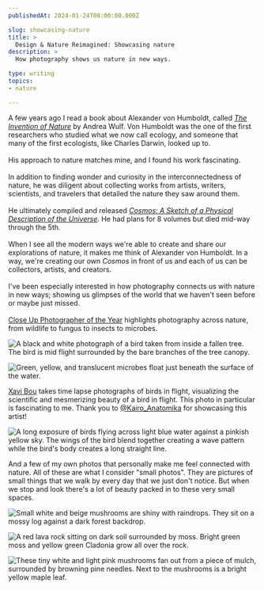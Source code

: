 ```yaml
---
publishedAt: 2024-01-24T08:00:00.000Z

slug: showcasing-nature
title: >
  Design & Nature Reimagined: Showcasing nature
description: >
  How photography shows us nature in new ways.

type: writing
topics:
- nature

---
```


A few years ago I read a book about Alexander von Humboldt, called [_The Invention of Nature_](https://click.convertkit-mail2.com/qduzwgpz7vt8ukgrz9flhnpk9wkk/l2hehmh3lql975s6/aHR0cHM6Ly93d3cucG93ZWxscy5jb20vYm9vay90aGUtaW52ZW50aW9uLW9mLW5hdHVyZS05NzgwMzQ1ODA2Mjkx) by Andrea Wulf. Von Humboldt was the one of the first researchers who studied what we now call ecology, and someone that many of the first ecologists, like Charles Darwin, looked up to.  
​  
His approach to nature matches mine, and I found his work fascinating.  
​  
In addition to finding wonder and curiosity in the interconnectedness of nature, he was diligent about collecting works from artists, writers, scientists, and travelers that detailed the nature they saw around them.  
​  
He ultimately compiled and released [_Cosmos: A Sketch of a Physical Description of the Universe_](https://click.convertkit-mail2.com/qduzwgpz7vt8ukgrz9flhnpk9wkk/m2h7h5h8323pzghm/aHR0cHM6Ly93d3cucG93ZWxscy5jb20vYm9vay9jb3Ntb3MtOTc4MDgwMTg1NTAyMw==). He had plans for 8 volumes but died mid-way through the 5th.  
​  
When I see all the modern ways we're able to create and share our explorations of nature, it makes me think of Alexander von Humboldt. In a way, we're creating our own _Cosmos_ in front of us and each of us can be collectors, artists, and creators.  
​  
I've been especially interested in how photography connects us with nature in new ways; showing us glimpses of the world that we haven't seen before or maybe just missed.  
​  
​[Close Up Photographer of the Year](https://click.convertkit-mail2.com/qduzwgpz7vt8ukgrz9flhnpk9wkk/dpheh0h0edegnocm/aHR0cHM6Ly93d3cuY3Vwb3R5LmNvbS93aW5uZXJzLTU=) highlights photography across nature, from wildlife to fungus to insects to microbes.

![A black and white photograph of a bird taken from inside a fallen tree. The bird is mid flight surrounded by the bare branches of the tree canopy.](https://cdn.sanity.io/images/xq50spjj/production/1c28f895aaaf208237139db2590581ba5754b95a-565x650.jpg)

![Green, yellow, and translucent microbes float just beneath the surface of the water.](https://cdn.sanity.io/images/xq50spjj/production/9133b892099c65ccb4739f73ba00e77d8f427c1e-500x317.jpg)

​[Xavi Bou](https://click.convertkit-mail2.com/qduzwgpz7vt8ukgrz9flhnpk9wkk/e0hph7h07m7goes8/aHR0cHM6Ly94YXZpYm91LmNvbS9vcm5pdGhvZ3JhcGhpZXMv) takes time lapse photographs of birds in flight, visualizing the scientific and mesmerizing beauty of a bird in flight. This photo in particular is fascinating to me. Thank you to [@Kairo_Anatomika](https://click.convertkit-mail2.com/qduzwgpz7vt8ukgrz9flhnpk9wkk/7qh7h8ho9d975paz/aHR0cHM6Ly90d2l0dGVyLmNvbS9LYWlyb19BbmF0b21pa2E=) for showcasing this artist!

![A long exposure of birds flying across light blue water against a pinkish yellow sky. The wings of the bird blend together creating a wave pattern while the bird's body creates a long straight line.](https://cdn.sanity.io/images/xq50spjj/production/c4ee5ceaa0b0db7b8abe8a958c86a21194a7e52d-1200x675.jpg)

And a few of my own photos that personally make me feel connected with nature. All of these are what I consider "small photos". They are pictures of small things that we walk by every day that we just don't notice. But when we stop and look there's a lot of beauty packed in to these very small spaces.

![Small white and beige mushrooms are shiny with raindrops. They sit on a mossy log against a dark forest backdrop.](https://cdn.sanity.io/images/xq50spjj/production/f2153379c8311bf9c1ebc4c0abc34b06214aab41-1000x1332.jpg)



![A red lava rock sitting on dark soil surrounded by moss. Bright green moss and yellow green Cladonia grow all over the rock.](https://cdn.sanity.io/images/xq50spjj/production/3d5b0515afc080effabf748f70a8ed8acbe4a587-1000x1332.jpg)



![These tiny white and light pink mushrooms fan out from a piece of mulch, surrounded by browning pine needles. Next to the mushrooms is a bright yellow maple leaf.](https://cdn.sanity.io/images/xq50spjj/production/b0c5adfde920ee80cfdaae3f8114efe36ca640e4-1000x1332.jpg)